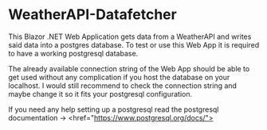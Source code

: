 # WeatherAPI-Datafetcher

This Blazor .NET Web Application gets data from a WeatherAPI and writes said data into a postgres database. To test or use this Web App it is required to have a working postgresql database.

The already available connection string of the Web App should be able to get used without any complication if you host the database on your localhost. I would still recommend to check the connection string and maybe change it so it fits your postgresql configuration.

If you need any help setting up a postgresql read the postgresql documentation -> <href="https://www.postgresql.org/docs/">
